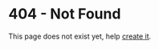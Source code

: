 # 404 - Not Found

This page does not exist yet, help <a href="https://github.com/BoidCMS/boidcms.github.io">create it</a>.
